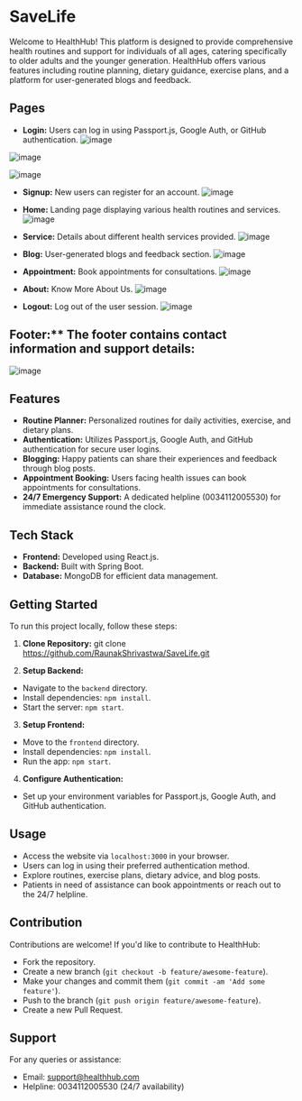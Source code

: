 
# SaveLife
Welcome to HealthHub! This platform is designed to provide comprehensive health routines and support for individuals of all ages, catering specifically to older adults and the younger generation. HealthHub offers various features including routine planning, dietary guidance, exercise plans, and a platform for user-generated blogs and feedback.

## Pages

- **Login:** Users can log in using Passport.js, Google Auth, or GitHub authentication.
![image](https://github.com/RaunakShrivastwa/SaveLife/assets/121729066/725d64e4-c91d-4038-81a2-b9a0238bf0d4)

![image](https://github.com/RaunakShrivastwa/SaveLife/assets/121729066/590c3605-c1fa-4fa7-b8d2-1260f1b7a6a3)

![image](https://github.com/RaunakShrivastwa/SaveLife/assets/121729066/b4883c26-87f3-455b-b741-795e235eacd5)



- **Signup:** New users can register for an account.
![image](https://github.com/RaunakShrivastwa/SaveLife/assets/121729066/7f49a292-46fb-4bb0-b633-241023f3ecb8)

- **Home:** Landing page displaying various health routines and services.
 ![image](https://github.com/RaunakShrivastwa/SaveLife/assets/121729066/6bb1cd73-f87b-4a09-82e7-6e08fd1276c0)



- **Service:** Details about different health services provided.
![image](https://github.com/RaunakShrivastwa/SaveLife/assets/121729066/c6372d90-bb67-48e9-b692-5289567321d9)


- **Blog:** User-generated blogs and feedback section.
![image](https://github.com/RaunakShrivastwa/SaveLife/assets/121729066/1c7946cb-1e4e-49f8-961d-ba459751246b)


- **Appointment:** Book appointments for consultations.
![image](https://github.com/RaunakShrivastwa/SaveLife/assets/121729066/47df6736-7ea8-4f1b-aa37-23f29e14bc07)


- **About:** Know More About Us.
![image](https://github.com/RaunakShrivastwa/SaveLife/assets/121729066/9a6cb905-cd44-437f-87e2-c6dc0d2d570b)

- **Logout:** Log out of the user session.
![image](https://github.com/RaunakShrivastwa/SaveLife/assets/121729066/ce4fc2dc-f835-49d9-82c7-871dc02b750f)


## Footer:** The footer contains contact information and support details:
![image](https://github.com/RaunakShrivastwa/SaveLife/assets/121729066/f541a308-fed0-425f-879e-3d273cb44052)



## Features

- **Routine Planner:** Personalized routines for daily activities, exercise, and dietary plans.
- **Authentication:** Utilizes Passport.js, Google Auth, and GitHub authentication for secure user logins.
- **Blogging:** Happy patients can share their experiences and feedback through blog posts.
- **Appointment Booking:** Users facing health issues can book appointments for consultations.
- **24/7 Emergency Support:** A dedicated helpline (0034112005530) for immediate assistance round the clock.

## Tech Stack

- **Frontend:** Developed using React.js.
- **Backend:** Built with Spring Boot.
- **Database:** MongoDB for efficient data management.

## Getting Started

To run this project locally, follow these steps:

1. **Clone Repository:**
git clone https://github.com/RaunakShrivastwa/SaveLife.git

2. **Setup Backend:**
- Navigate to the `backend` directory.
- Install dependencies: `npm install`.
- Start the server: `npm start`.

3. **Setup Frontend:**
- Move to the `frontend` directory.
- Install dependencies: `npm install`.
- Run the app: `npm start`.

4. **Configure Authentication:**
- Set up your environment variables for Passport.js, Google Auth, and GitHub authentication.

## Usage

- Access the website via `localhost:3000` in your browser.
- Users can log in using their preferred authentication method.
- Explore routines, exercise plans, dietary advice, and blog posts.
- Patients in need of assistance can book appointments or reach out to the 24/7 helpline.

## Contribution

Contributions are welcome! If you'd like to contribute to HealthHub:
- Fork the repository.
- Create a new branch (`git checkout -b feature/awesome-feature`).
- Make your changes and commit them (`git commit -am 'Add some feature'`).
- Push to the branch (`git push origin feature/awesome-feature`).
- Create a new Pull Request.

## Support

For any queries or assistance:
- Email: support@healthhub.com
- Helpline: 0034112005530 (24/7 availability)
